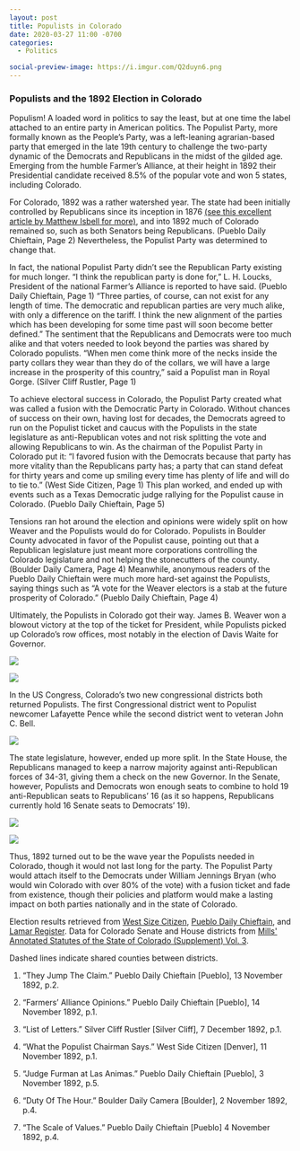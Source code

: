 ```yaml
---
layout: post
title: Populists in Colorado
date: 2020-03-27 11:00 -0700
categories:
  - Politics

social-preview-image: https://i.imgur.com/Q2duyn6.png
---
```


### Populists and the 1892 Election in Colorado


Populism! A loaded word in politics to say the least, but at one time the label attached to an entire party in American politics. The Populist Party, more formally known as the People’s Party, was a left-leaning agrarian-based party that emerged in the late 19th century to challenge the two-party dynamic of the Democrats and Republicans in the midst of the gilded age. Emerging from the humble Farmer’s Alliance, at their height in 1892 their Presidential candidate received 8.5% of the popular vote and won 5 states, including Colorado.

For Colorado, 1892 was a rather watershed year. The state had been initially controlled by Republicans since its inception in 1876 [(see this excellent article by Matthew Isbell for more)](http://mcimaps.com/five-rural-counties-are-seceding-from-colorado/), and into 1892 much of Colorado remained so, such as both Senators being Republicans. (Pueblo Daily Chieftain, Page 2) Nevertheless, the Populist Party was determined to change that.

In fact, the national Populist Party didn’t see the Republican Party existing for much longer. “I think the republican party is done for,” L. H. Loucks, President of the national Farmer’s Alliance is reported to have said. (Pueblo Daily Chieftain, Page 1) “Three parties, of course, can not exist for any length of time. The democratic and republican parties are very much alike, with only a difference on the tariff. I think the new alignment of the parties which has been developing for some time past will soon become better defined.” The sentiment that the Republicans and Democrats were too much alike and that voters needed to look beyond the parties was shared by Colorado populists. “When men come think more of the necks inside the party collars they wear than they do of the collars, we will have a large increase in the prosperity of this country,” said a Populist man in Royal Gorge. (Silver Cliff Rustler, Page 1)

To achieve electoral success in Colorado, the Populist Party created what was called a fusion with the Democratic Party in Colorado. Without chances of success on their own, having lost for decades, the Democrats agreed to run on the Populist ticket and caucus with the Populists in the state legislature as anti-Republican votes and not risk splitting the vote and allowing Republicans to win. As the chairman of the Populist Party in Colorado put it: “I favored fusion with the Democrats because that party has more vitality than the Republicans party has; a party that can stand defeat for thirty years and come up smiling every time has plenty of life and will do to tie to.” (West Side Citizen, Page 1) This plan worked, and ended up with events such as a Texas Democratic judge rallying for the Populist cause in Colorado. (Pueblo Daily Chieftain, Page 5)

Tensions ran hot around the election and opinions were widely split on how Weaver and the Populists would do for Colorado. Populists in Boulder County advocated in favor of the Populist cause, pointing out that a Republican legislature just meant more corporations controlling the Colorado legislature and not helping the stonecutters of the county. (Boulder Daily Camera, Page 4) Meanwhile, anonymous readers of the Pueblo Daily Chieftain were much more hard-set against the Populists, saying things such as “A vote for the Weaver electors is a stab at the future prosperity of Colorado.” (Pueblo Daily Chieftain, Page 4)

Ultimately, the Populists in Colorado got their way. James B. Weaver won a blowout victory at the top of the ticket for President, while Populists picked up Colorado’s row offices, most notably in the election of Davis Waite for Governor.

![](https://i.imgur.com/Q2duyn6.png)

![](https://i.imgur.com/ZSrY4K0.png)

In the US Congress, Colorado’s two new congressional districts both returned Populists. The first Congressional district went to Populist newcomer Lafayette Pence while the second district went to veteran John C. Bell.

![](https://i.imgur.com/ns2J8Gl.png)

The state legislature, however, ended up more split. In the State House, the Republicans managed to keep a narrow majority against anti-Republican forces of 34-31, giving them a check on the new Governor. In the Senate, however, Populists and Democrats won enough seats to combine to hold 19 anti-Republican seats to Republicans’ 16 (as it so happens, Republicans currently hold 16 Senate seats to Democrats’ 19).

![](https://i.imgur.com/5M7Yxpz.png)

![](https://i.imgur.com/X2ZMzX2.png)

Thus, 1892 turned out to be the wave year the Populists needed in Colorado, though it would not last long for the party. The Populist Party would attach itself to the Democrats under William Jennings Bryan (who would win Colorado with over 80% of the vote) with a fusion ticket and fade from existence, though their policies and platform would make a lasting impact on both parties nationally and in the state of Colorado.

Election results retrieved from [West Size Citizen](https://www.coloradohistoricnewspapers.org/?a=d&d=WSN18921216-01.2.12&e=01-11-1882-01-11-1893--en-20--1--txt-txIN%7ctxCO%7ctxTA-first+congressional+district+pence-------0--), [Pueblo Daily Chieftain](https://www.coloradohistoricnewspapers.org/?a=d&d=CFT18921113-01.2.191&srpos=10&e=01-11-1892-01-07-1893--en-20--1--txt-txIN-weld+pence-------0--), and [Lamar Register](https://www.coloradohistoricnewspapers.org/?a=d&d=LMR18921112-01.2.5&srpos=1&e=01-11-1892-01-07-1893--en-20--1--txt-txIN-returns+pence+weld-------0--). Data for Colorado Senate and House districts from [Mills' Annotated Statutes of the State of Colorado (Supplement) Vol. 3](https://books.google.com/books?id=PgVLAAAAYAAJ&pg=PA121&dq=colorado+senate+districts+1892&hl=en&newbks=1&newbks_redir=0&sa=X&ved=2ahUKEwjnhKzv17DoAhVPOs0KHdhcAbIQ6AEwAnoECAYQAg#v=onepage&q=colorado%20senate%20districts%201892&f=false).

Dashed lines indicate shared counties between districts.



1. “They Jump The Claim.” Pueblo Daily Chieftain [Pueblo], 13 November 1892, p.2.

2. “Farmers’ Alliance Opinions.” Pueblo Daily Chieftain [Pueblo], 14 November 1892, p.1.

3. “List of Letters.” Silver Cliff Rustler [Silver Cliff], 7 December 1892, p.1.

4. “What the Populist Chairman Says.” West Side Citizen [Denver], 11 November 1892, p.1.

5. “Judge Furman at Las Animas.” Pueblo Daily Chieftain [Pueblo], 3 November 1892, p.5.

6. “Duty Of The Hour.” Boulder Daily Camera [Boulder], 2 November 1892, p.4.

7. “The Scale of Values.” Pueblo Daily Chieftain [Pueblo] 4 November 1892, p.4.
